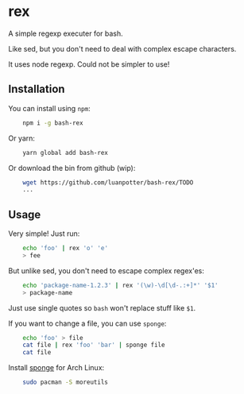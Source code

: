 # rex

A simple regexp executer for bash.

Like sed, but you don't need to deal with complex escape characters.

It uses node regexp. Could not be simpler to use!

## Installation

You can install using `npm`:

```bash
    npm i -g bash-rex
```

Or yarn:

```bash
    yarn global add bash-rex
```

Or download the bin from github (wip):

```bash
    wget https://github.com/luanpotter/bash-rex/TODO
    ...
```

## Usage

Very simple! Just run:

```bash
    echo 'foo' | rex 'o' 'e'
    > fee
```

But unlike sed, you don't need to escape complex regex'es:

```bash
    echo 'package-name-1.2.3' | rex '(\w)-\d[\d-.:+]*' '$1'
    > package-name
```
Just use single quotes so `bash` won't replace stuff like `$1`.

If you want to change a file, you can use `sponge`:

```bash
    echo 'foo' > file
    cat file | rex 'foo' 'bar' | sponge file
    cat file
```

Install [sponge](https://linux.die.net/man/1/sponge) for Arch Linux:

```bash
    sudo pacman -S moreutils
```